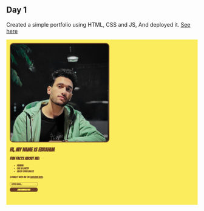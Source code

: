 ## Day 1
Created a simple portfolio using HTML, CSS and JS, And deployed it. <a href="https://ebra-portfolio.netlify.app/">See here</a>

![alt text](result.png)